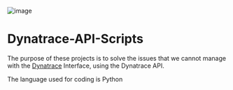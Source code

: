 ![image](https://user-images.githubusercontent.com/56644475/166902838-0121c096-b6bc-4527-945e-46ceb7c95b09.png)



# Dynatrace-API-Scripts

The purpose of these projects is to solve the issues that we cannot manage with the [Dynatrace](https://www.dynatrace.com/) Interface, using the Dynatrace API.

The language used for coding is Python 
